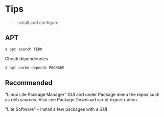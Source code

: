 # Tips
> Install and configure


## APT

```sh
$ apt search TERM
```

Check dependencies

```sh
$ apt cache depends PACKAGE		
```


## Recommended

"Linux Lite Package Manager" GUI and under Package menu the repos such as deb sources. Also see Package Download script export option.

"Lite Software" - Install a few packages with a GUI

